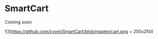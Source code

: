 # SmartCart


Coming soon


![](https://github.com/cyoni/SmartCart/blob/master/cart.png = 250x250)

